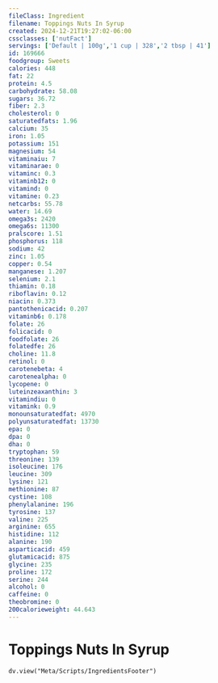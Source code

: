 ```yaml
---
fileClass: Ingredient
filename: Toppings Nuts In Syrup
created: 2024-12-21T19:27:02-06:00
cssclasses: ['nutFact']
servings: ['Default | 100g','1 cup | 328','2 tbsp | 41']
id: 169666
foodgroup: Sweets
calories: 448
fat: 22
protein: 4.5
carbohydrate: 58.08
sugars: 36.72
fiber: 2.3
cholesterol: 0
saturatedfats: 1.96
calcium: 35
iron: 1.05
potassium: 151
magnesium: 54
vitaminaiu: 7
vitaminarae: 0
vitaminc: 0.3
vitaminb12: 0
vitamind: 0
vitamine: 0.23
netcarbs: 55.78
water: 14.69
omega3s: 2420
omega6s: 11300
pralscore: 1.51
phosphorus: 118
sodium: 42
zinc: 1.05
copper: 0.54
manganese: 1.207
selenium: 2.1
thiamin: 0.18
riboflavin: 0.12
niacin: 0.373
pantothenicacid: 0.207
vitaminb6: 0.178
folate: 26
folicacid: 0
foodfolate: 26
folatedfe: 26
choline: 11.8
retinol: 0
carotenebeta: 4
carotenealpha: 0
lycopene: 0
luteinzeaxanthin: 3
vitamindiu: 0
vitamink: 0.9
monounsaturatedfat: 4970
polyunsaturatedfat: 13730
epa: 0
dpa: 0
dha: 0
tryptophan: 59
threonine: 139
isoleucine: 176
leucine: 309
lysine: 121
methionine: 87
cystine: 108
phenylalanine: 196
tyrosine: 137
valine: 225
arginine: 655
histidine: 112
alanine: 190
asparticacid: 459
glutamicacid: 875
glycine: 235
proline: 172
serine: 244
alcohol: 0
caffeine: 0
theobromine: 0
200calorieweight: 44.643
---
```


# Toppings Nuts In Syrup

```dataviewjs
dv.view("Meta/Scripts/IngredientsFooter")
```